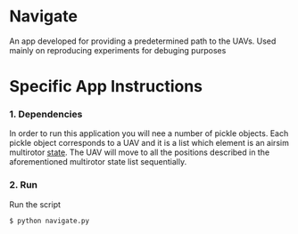 # Navigate #

An app developed for providing a predetermined path to the UAVs. Used mainly on reproducing experiments for debuging purposes

# Specific App Instructions #

### 1. Dependencies
In order to run this application you will nee a number of pickle objects. Each pickle object corresponds to a UAV and it is a list which element is an airsim multirotor [state](https://microsoft.github.io/AirSim/apis/). The UAV will move to all the positions  described in the aforementioned multirotor state list sequentially.

### 2. Run
Run the script
```
$ python navigate.py
```
